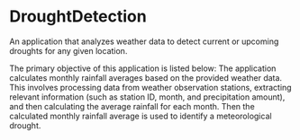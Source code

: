 # DroughtDetection
An application that analyzes weather data to detect current or upcoming droughts for any given location.

The primary objective of this application is listed below:
  The application calculates monthly rainfall averages based on the provided weather data.
  This involves processing data from weather observation stations, extracting relevant information (such as station ID, month, and precipitation amount), 
  and then calculating the average rainfall for each month. Then the calculated monthly rainfall average is used to identify a meteorological drought.

  

